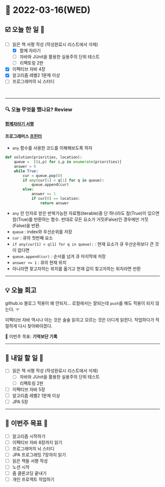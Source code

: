 # 📆 2022-03-16(WED)
## ☑️ 오늘 한 일 📑
- [ ] 읽은 책 서평 작성 (작성완료시 리스트에서 삭제) 
  - [x] 함께 자라기 
  - [ ] 자바와 JUnit을 활용한 실용주의 단위 테스트
  - [ ] 리팩토링 2판
- [x] 이펙티브 자바 4장
- [x] 알고리즘 레벨2 1문제 이상
- [ ] 프로그래머의 뇌 스터디
<br>

***
### 🔍️ 오늘 무엇을 했나요? Review

#### [함께자라기 서평](https://github.com/Kyuwon53/Kyuwon53.github.io/blob/main/_posts/2022-03-16-%5B%EC%84%9C%ED%8E%91%5D%ED%95%A8%EA%BB%98%EC%9E%90%EB%9D%BC%EA%B8%B0.md)

#### 프로그래머스 [프린터](https://github.com/Kyuwon53/Python-algorithm/tree/main/programmers/Level2/%ED%94%84%EB%A6%B0%ED%84%B0)
- `any` 함수를 사용한 코드를 이해해보도록 하자 
```python
def solution(priorities, location):
    queue =  [(i,p) for i,p in enumerate(priorities)]
    answer = 0
    while True:
        cur = queue.pop(0)
        if any(cur[1] < q[1] for q in queue):
            queue.append(cur)
        else:
            answer += 1
            if cur[0] == location:
                return answer
```

- `any`  란 인자로 받은 반복가능한 자료형(iterable)중 단 하나라도 참(True)이 있으면 참(True)를 반환하는 함수. 반대로 모든 요소가 거짓(False)인 경우에만 거짓(False)을 반환.
- `queue` :  index와 우선순위를 저장 
- `cur` :  큐의 첫번째 요소 
- `if any(cur[1] < q[1] for q in queue):` : 현재 요소가 큐 우선순위보다 큰 것이 없다면 
- `queue.append(cur)` :  순서를 넘겨 큐 마지막에 저장 
- `answer += 1` :  큐의 현재 위치 
- 아니라면 찾고자하는 위치를 옮기고 현재 값이 찾고자하는 위치라면 반환 

***

## 💡  오늘  회고

github.io 블로그 적용이 왜 안되지... 로컬에서는 잘되는데 `push`를 해도 적용이 되지 않는다. ㅜ 

이펙티브 자바 역시나 아는 것은 술술 읽히고 모르는 것은 더디게 읽힌다. 작업하다가 적절하게 다시 찾아봐야겠다. 

🎯 이번주 목표: **기억보단 기록** 

***

## 🎯 내일 할 일 🎯
- [ ] 읽은 책 서평 작성 (작성완료시 리스트에서 삭제) 
  - [ ] 자바와 JUnit을 활용한 실용주의 단위 테스트
  - [ ] 리팩토링 2판
- [ ] 이펙티브 자바 5장
- [ ] 알고리즘 레벨2 1문제 이상
- [ ] JPA 5장

***

## 🏁 이번주 목표 🏁 
- [ ] 알고리즘 시작하기
- [ ] 이펙티브 자바 8장까지 읽기
- [ ] 프로그래머의 뇌 스터디
- [ ] JPA 프로그래밍 7장까지 읽기 
- [ ] 읽은 책들 서평 작성 
- [ ] 노션 시작
- [ ] 줌 클론코딩 끝내기
- [ ] 개인 프로젝트 작업하기 